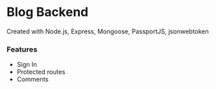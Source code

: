 # Blog Backend
Created with Node.js, Express, Mongoose, PassportJS, jsonwebtoken

### Features 
- Sign In 
- Protected routes 
- Comments 

